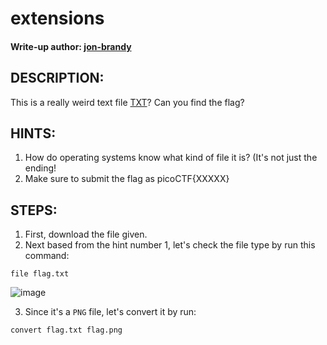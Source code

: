 # extensions
#### Write-up author: [jon-brandy](https://github.com/jon-brandy)
## DESCRIPTION:
This is a really weird text file [TXT](https://github.com/jon-brandy/CTF-WRITE-UP/blob/81e72a25a0ff78e9c112061944c02713bcbb1601/Asset/extensions/flag.txt)? Can you find the flag?
## HINTS:
1. How do operating systems know what kind of file it is? (It's not just the ending!
2. Make sure to submit the flag as picoCTF{XXXXX}
## STEPS:
1. First, download the file given.
2. Next based from the hint number 1, let's check the file type by run this command:

```
file flag.txt
```

![image](https://user-images.githubusercontent.com/70703371/180366492-3451df06-5542-442a-a9ea-9dae412091d7.png)

3. Since it's a `PNG` file, let's convert it by run:

```
convert flag.txt flag.png
```

